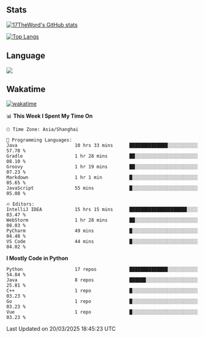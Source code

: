 ## Stats

[![17TheWord's GitHub stats](https://github-readme-stats.vercel.app/api?username=17TheWord&count_private=true&show_icons=true)](https://github.com/anuraghazra/github-readme-stats)

[![Top Langs](https://github-readme-stats.vercel.app/api/top-langs/?username=17TheWord&layout=compact&hide=html)](https://github.com/anuraghazra/github-readme-stats)

## Language

<img align="center" src="https://github-readme-stats-theword.vercel.app/api/wakatime?username=559772f0-9c03-4114-9e11-1b4b8b998e10&layout=compact&theme=dracula&hide_border=true">

## Wakatime

[![wakatime](https://wakatime.com/badge/user/559772f0-9c03-4114-9e11-1b4b8b998e10.svg)](https://wakatime.com/@559772f0-9c03-4114-9e11-1b4b8b998e10)

<!--START_SECTION:waka-->
📊 **This Week I Spent My Time On** 

```text
🕑︎ Time Zone: Asia/Shanghai

💬 Programming Languages: 
Java                     10 hrs 33 mins      ██████████████░░░░░░░░░░░   57.78 % 
Gradle                   1 hr 28 mins        ██░░░░░░░░░░░░░░░░░░░░░░░   08.10 % 
Groovy                   1 hr 19 mins        ██░░░░░░░░░░░░░░░░░░░░░░░   07.23 % 
Markdown                 1 hr 1 min          █░░░░░░░░░░░░░░░░░░░░░░░░   05.65 % 
JavaScript               55 mins             █░░░░░░░░░░░░░░░░░░░░░░░░   05.08 % 

🔥 Editors: 
IntelliJ IDEA            15 hrs 15 mins      █████████████████████░░░░   83.47 % 
WebStorm                 1 hr 28 mins        ██░░░░░░░░░░░░░░░░░░░░░░░   08.03 % 
PyCharm                  49 mins             █░░░░░░░░░░░░░░░░░░░░░░░░   04.48 % 
VS Code                  44 mins             █░░░░░░░░░░░░░░░░░░░░░░░░   04.02 % 
```

**I Mostly Code in Python** 

```text
Python                   17 repos            ██████████████░░░░░░░░░░░   54.84 % 
Java                     8 repos             ██████░░░░░░░░░░░░░░░░░░░   25.81 % 
C++                      1 repo              █░░░░░░░░░░░░░░░░░░░░░░░░   03.23 % 
Go                       1 repo              █░░░░░░░░░░░░░░░░░░░░░░░░   03.23 % 
Vue                      1 repo              █░░░░░░░░░░░░░░░░░░░░░░░░   03.23 % 
```




 Last Updated on 20/03/2025 18:45:23 UTC
<!--END_SECTION:waka-->
